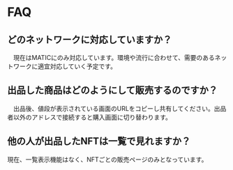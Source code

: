 # FAQ

## どのネットワークに対応していますか？

　現在はMATICにのみ対応しています。環境や流行に合わせて、需要のあるネットワークに適宜対応していく予定です。

## 出品した商品はどのようにして販売するのですか？

　出品後、値段が表示されている画面のURLをコピーし共有してください。出品者以外のアドレスで接続すると購入画面に切り替わります。

## 他の人が出品したNFTは一覧で見れますか？

現在、一覧表示機能はなく、NFTごとの販売ページのみとなっています。

## 　



